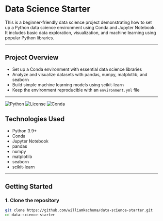 # Data Science Starter

This is a beginner-friendly data science project demonstrating how to set up a Python data science environment using Conda and Jupyter Notebook. It includes basic data exploration, visualization, and machine learning using popular Python libraries.

---

## Project Overview

- Set up a Conda environment with essential data science libraries
- Analyze and visualize datasets with pandas, numpy, matplotlib, and seaborn
- Build simple machine learning models using scikit-learn
- Keep the environment reproducible with an `environment.yml` file

---
![Python](https://img.shields.io/badge/Python-3.9-blue?logo=python&logoColor=white)
![License](https://img.shields.io/badge/License-MIT-green)
![Conda](https://img.shields.io/badge/Conda-environment-blue?logo=anaconda)

## Technologies Used

- Python 3.9+
- Conda
- Jupyter Notebook
- pandas
- numpy
- matplotlib
- seaborn
- scikit-learn

---

## Getting Started

### 1. Clone the repository

```bash
git clone https://github.com/williamkachuma/data-science-starter.git
cd data-science-starter
